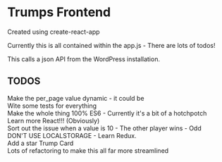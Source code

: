 # Trumps Frontend

Created using create-react-app

Currently this is all contained within the app.js - There are lots of todos!

This calls a json API from the WordPress installation.

## TODOS

Make the per_page value dynamic - it could be   
Wite some tests for everything   
Make the whole thing 100% ES6 - Currently it's a bit of a hotchpotch   
Learn more React!!! (Obviously)    
Sort out the issue when a value is 10 - The other player wins - Odd   
DON'T USE LOCALSTORAGE - Learn Redux.   
Add a star Trump Card   
Lots of refactoring to make this all far more streamlined   
